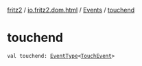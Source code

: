 [fritz2](../../index.md) / [io.fritz2.dom.html](../index.md) / [Events](index.md) / [touchend](./touchend.md)

# touchend

`val touchend: `[`EventType`](../-event-type/index.md)`<`[`TouchEvent`](https://kotlinlang.org/api/latest/jvm/stdlib/org.w3c.dom/-touch-event/index.html)`>`